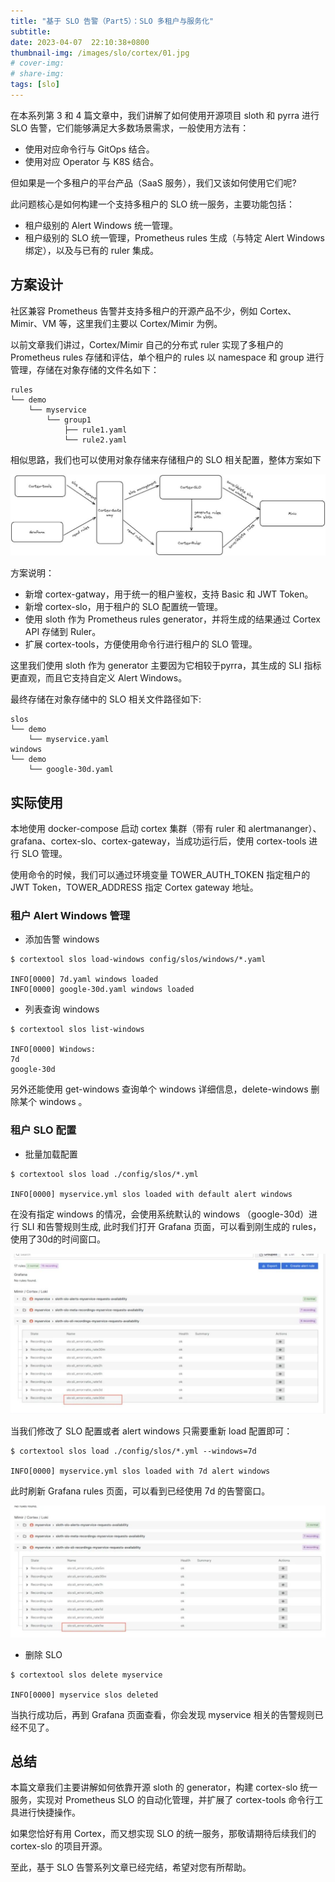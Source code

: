```yaml
---
title: "基于 SLO 告警（Part5）：SLO 多租户与服务化"
subtitle: 
date: 2023-04-07  22:10:38+0800
thumbnail-img: /images/slo/cortex/01.jpg
# cover-img: 
# share-img: 
tags: [slo]
---
```


在本系列第 3 和 4 篇文章中，我们讲解了如何使用开源项目 sloth 和 pyrra 进行 SLO 告警，它们能够满足大多数场景需求，一般使用方法有：

- 使用对应命令行与 GitOps 结合。
- 使用对应 Operator 与 K8S 结合。

但如果是一个多租户的平台产品（SaaS 服务），我们又该如何使用它们呢? 

此问题核心是如何构建一个支持多租户的 SLO 统一服务，主要功能包括：

- 租户级别的 Alert Windows 统一管理。
- 租户级别的 SLO 统一管理，Prometheus rules 生成（与特定 Alert Windows 绑定），以及与已有的 ruler 集成。

## 方案设计

社区兼容 Prometheus 告警并支持多租户的开源产品不少，例如 Cortex、Mimir、VM 等，这里我们主要以 Cortex/Mimir 为例。

以前文章我们讲过，Cortex/Mimir 自己的分布式 ruler 实现了多租户的 Prometheus rules 存储和评估，单个租户的 rules 以 namespace 和 group 进行管理，存储在对象存储的文件名如下：

```
rules
└── demo
    └── myservice
        └── group1
            ├── rule1.yaml
            └── rule2.yaml
```

相似思路，我们也可以使用对象存储来存储租户的 SLO 相关配置，整体方案如下

![01.jpg](/images/slo/cortex/01.jpg)

方案说明：

- 新增 cortex-gatway，用于统一的租户鉴权，支持 Basic 和 JWT Token。
- 新增 cortex-slo，用于租户的 SLO 配置统一管理。
- 使用 sloth 作为 Prometheus rules generator，并将生成的结果通过 Cortex API 存储到 Ruler。
- 扩展 cortex-tools，方便使用命令行进行租户的 SLO 管理。

这里我们使用 sloth 作为 generator 主要因为它相较于pyrra，其生成的 SLI 指标更直观，而且它支持自定义 Alert Windows。

最终存储在对象存储中的 SLO 相关文件路径如下:

```
slos
└── demo
    └── myservice.yaml
windows
└── demo
    └── google-30d.yaml
```

## 实际使用

本地使用 docker-compose 启动 cortex 集群（带有 ruler 和 alertmananger）、grafana、cortex-slo、cortex-gateway，当成功运行后，使用 cortex-tools 进行 SLO 管理。

使用命令的时候，我们可以通过环境变量 TOWER_AUTH_TOKEN 指定租户的 JWT Token，TOWER_ADDRESS 指定 Cortex gateway 地址。

### 租户 Alert Windows 管理

- 添加告警 windows

```
$ cortextool slos load-windows config/slos/windows/*.yaml

INFO[0000] 7d.yaml windows loaded                       
INFO[0000] google-30d.yaml windows loaded 
```

- 列表查询 windows

```
$ cortextool slos list-windows

INFO[0000] Windows:                                     
7d
google-30d
```

另外还能使用 get-windows 查询单个 windows 详细信息，delete-windows 删除某个 windows 。

### 租户 SLO 配置

- 批量加载配置

```
$ cortextool slos load ./config/slos/*.yml

INFO[0000] myservice.yml slos loaded with default alert windows 
```

在没有指定 windows 的情况，会使用系统默认的 windows （google-30d）进行 SLI 和告警规则生成, 此时我们打开 Grafana 页面，可以看到刚生成的 rules，使用了30d的时间窗口。

![02.jpg](/images/slo/cortex/02.jpg)

当我们修改了 SLO 配置或者 alert windows 只需要重新 load 配置即可：

```
$ cortextool slos load ./config/slos/*.yml --windows=7d

INFO[0000] myservice.yml slos loaded with 7d alert windows
```

此时刷新 Grafana rules 页面，可以看到已经使用 7d 的告警窗口。

![03.jpg](/images/slo/cortex/03.jpg)

- 删除 SLO

```
$ cortextool slos delete myservice

INFO[0000] myservice slos deleted 
```

当执行成功后，再到 Grafana 页面查看，你会发现 myservice 相关的告警规则已经不见了。

## 总结

本篇文章我们主要讲解如何依靠开源 sloth 的 generator，构建 cortex-slo 统一服务，实现对 Prometheus SLO 的自动化管理，并扩展了 cortex-tools 命令行工具进行快捷操作。

如果您恰好有用 Cortex，而又想实现 SLO 的统一服务，那敬请期待后续我们的 cortex-slo 的项目开源。

至此，基于 SLO 告警系列文章已经完结，希望对您有所帮助。